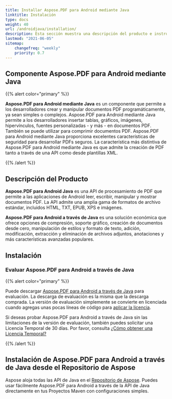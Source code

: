```yaml
---
title: Installar Aspose.PDF para Android mediante Java
linktitle: Instalación
type: docs
weight: 40
url: /androidjava/installation/
description: Esta sección muestra una descripción del producto e instrucciones para instalar Aspose.PDF para Android mediante Java por su cuenta, así como usando NuGet.
lastmod: "2021-06-05"
sitemap:
    changefreq: "weekly"
    priority: 0.7
---
```


## Componente Aspose.PDF para Android mediante Java

{{% alert color="primary" %}}

**Aspose.PDF para Android mediante Java** es un componente que permite a los desarrolladores crear y manipular documentos PDF programáticamente, ya sean simples o complejos. Aspose.PDF para Android mediante Java permite a los desarrolladores insertar tablas, gráficos, imágenes, hipervínculos, fuentes personalizadas - y más - en documentos PDF. También se puede utilizar para comprimir documentos PDF. Aspose.PDF para Android mediante Java proporciona excelentes características de seguridad para desarrollar PDFs seguros. La característica más distintiva de Aspose.PDF para Android mediante Java es que admite la creación de PDF tanto a través de una API como desde plantillas XML.

{{% /alert %}}

## Descripción del Producto

**Aspose.PDF para Android Java** es una API de procesamiento de PDF que permite a las aplicaciones de Android leer, escribir, manipular y mostrar documentos PDF. La API admite una amplia gama de formatos de archivo estándar, incluidos HTML, TXT, EPUB, XPS e imágenes.

**Aspose.PDF para Android a través de Java** es una solución económica que ofrece opciones de compresión, soporte gráfico, creación de documentos desde cero, manipulación de estilos y formato de texto, adición, modificación, extracción y eliminación de archivos adjuntos, anotaciones y más características avanzadas populares.

## Instalación

### Evaluar Aspose.PDF para Android a través de Java

{{% alert color="primary" %}} 

Puede descargar [Aspose.PDF para Android a través de Java](https://repository.aspose.com/webapp/#/artifacts/browse/tree/General/repo/com/aspose/aspose-pdf-android-via-java) para evaluación.
 La descarga de evaluación es la misma que la descarga comprada. La versión de evaluación simplemente se convierte en licenciada cuando agregas unas pocas líneas de código para [aplicar la licencia](/pdf/androidjava/licensing/).

Si deseas probar Aspose.PDF para Android a través de Java sin las limitaciones de la versión de evaluación, también puedes solicitar una Licencia Temporal de 30 días. Por favor, consulta [¿Cómo obtener una Licencia Temporal?](https://purchase.aspose.com/temporary-license)

{{% /alert %}} 

## Instalación de Aspose.PDF para Android a través de Java desde el Repositorio de Aspose

Aspose aloja todas las API de Java en el [Repositorio de Aspose](https://repository.aspose.com/webapp/#/artifacts/browse/tree/General/repo/com/aspose/aspose-pdf-android-via-java). Puedes usar fácilmente Aspose.PDF para Android a través de la API de Java directamente en tus Proyectos Maven con configuraciones simples.